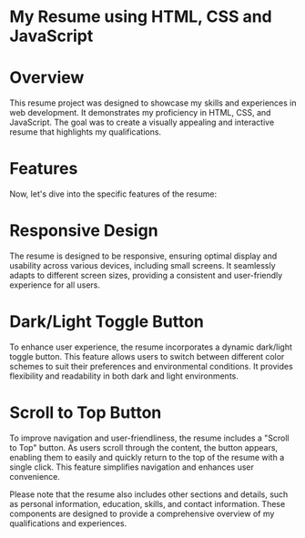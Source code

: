 # My Resume using HTML, CSS and JavaScript

# Overview
This resume project was designed to showcase my skills and experiences in web development. It demonstrates my proficiency in HTML, CSS, and JavaScript. The goal was to create a visually appealing and interactive resume that highlights my qualifications.

# Features
Now, let's dive into the specific features of the resume:
# Responsive Design
The resume is designed to be responsive, ensuring optimal display and usability across various devices, including small screens. It seamlessly adapts to different screen sizes, providing a consistent and user-friendly experience for all users.

# Dark/Light Toggle Button
To enhance user experience, the resume incorporates a dynamic dark/light toggle button. This feature allows users to switch between different color schemes to suit their preferences and environmental conditions. It provides flexibility and readability in both dark and light environments.

# Scroll to Top Button
To improve navigation and user-friendliness, the resume includes a "Scroll to Top" button. As users scroll through the content, the button appears, enabling them to easily and quickly return to the top of the resume with a single click. This feature simplifies navigation and enhances user convenience.

Please note that the resume also includes other sections and details, such as personal information, education, skills, and contact information. These components are designed to provide a comprehensive overview of my qualifications and experiences.
